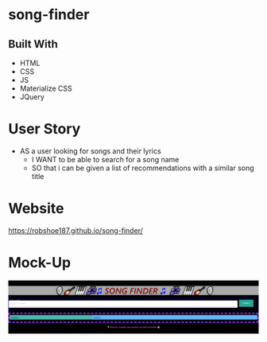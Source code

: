 # song-finder


## Built With
* HTML  
* CSS  
* JS  
* Materialize CSS
* JQuery 

# User Story
* AS a user looking for songs and their lyrics
    * I WANT to be able to search for a song name
    * SO that i can be given a list of recommendations with a similar song title

# Website
https://robshoe187.github.io/song-finder/

# Mock-Up
<img src="./Screenshot 2021-07-06 205623.png">
